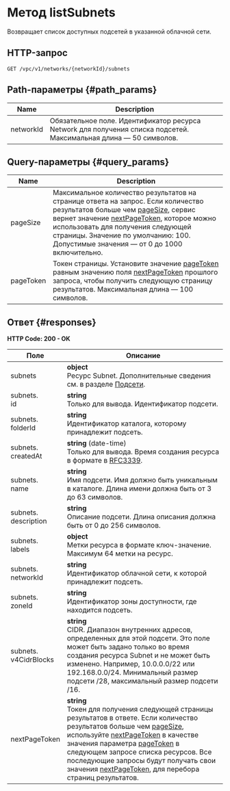 # Метод listSubnets
Возвращает список доступных подсетей в указанной облачной
сети.
 

 
## HTTP-запрос
`GET /vpc/v1/networks/{networkId}/subnets`
 
## Path-параметры {#path_params}
 
Name | Description
--- | ---
networkId | Обязательное поле. Идентификатор ресурса Network для получения списка подсетей.  Максимальная длина — 50 символов.
 
## Query-параметры {#query_params}
 
Name | Description
--- | ---
pageSize | Максимальное количество результатов на странице ответа на запрос. Если количество результатов больше чем [pageSize](/docs/vpc/api-ref/Network/listSubnets#query_params), сервис вернет значение [nextPageToken](/docs/vpc/api-ref/Network/listSubnets#responses), которое можно использовать для получения следующей страницы. Значение по умолчанию: 100.  Допустимые значения — от 0 до 1000 включительно.
pageToken | Токен страницы. Установите значение [pageToken](/docs/vpc/api-ref/Network/listSubnets#query_params) равным значению поля [nextPageToken](/docs/vpc/api-ref/Network/listSubnets#responses) прошлого запроса, чтобы получить следующую страницу результатов.  Максимальная длина — 100 символов.
 
## Ответ {#responses}
**HTTP Code: 200 - OK**


 
Поле | Описание
--- | ---
subnets | **object**<br>Ресурс Subnet. Дополнительные сведения см. в разделе [Подсети](/docs/vpc/concepts/network#subnet).
subnets.<br>id | **string**<br>Только для вывода. Идентификатор подсети.
subnets.<br>folderId | **string**<br>Идентификатор каталога, которому принадлежит подсеть.
subnets.<br>createdAt | **string** (date-time)<br>Только для вывода. Время создания ресурса в формате в [RFC3339](https://www.ietf.org/rfc/rfc3339.txt).
subnets.<br>name | **string**<br>Имя подсети. Имя должно быть уникальным в каталоге. Длина имени должна быть от 3 до 63 символов.
subnets.<br>description | **string**<br>Описание подсети. Длина описания должна быть от 0 до 256 символов.
subnets.<br>labels | **object**<br>Метки ресурса в формате ключ-значение. Максимум 64 метки на ресурс.
subnets.<br>networkId | **string**<br>Идентификатор облачной сети, к которой принадлежит подсеть.
subnets.<br>zoneId | **string**<br>Идентификатор зоны доступности, где находится подсеть.
subnets.<br>v4CidrBlocks | **string**<br>CIDR. Диапазон внутренних адресов, определенных для этой подсети. Это поле может быть задано только во время создания ресурса Subnet и не может быть изменено. Например, 10.0.0.0/22 или 192.168.0.0/24. Минимальный размер подсети /28, максимальный размер подсети /16.
nextPageToken | **string**<br>Токен для получения следующей страницы результатов в ответе. Если количество результатов больше чем [pageSize](/docs/vpc/api-ref/Network/listSubnets#query_params), используйте [nextPageToken](/docs/vpc/api-ref/Network/listSubnets#responses) в качестве значения параметра [pageToken](/docs/vpc/api-ref/Network/listSubnets#query_params) в следующем запросе списка ресурсов. Все последующие запросы будут получать свои значения [nextPageToken](/docs/vpc/api-ref/Network/listSubnets#responses), для перебора страниц результатов.
